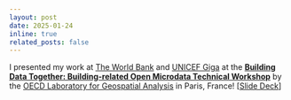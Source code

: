 ```yaml
---
layout: post
date: 2025-01-24
inline: true
related_posts: false
---
```


I presented my work at <a href="https://www.worldbank.org/ext/en/home">The World Bank</a> and <a href="https://giga.global/">UNICEF Giga</a> at the <b><a href="https://www.oecd.org/content/dam/oecd/en/about/programmes/cfe/the-oecd-laboratory-for-geospatial-analysis/geospatial-lab-page/Geospatial-Lab-workshop-buildings-2025-jan-agenda.pdf/_jcr_content/renditions/original./Geospatial-Lab-workshop-buildings-2025-jan-agenda.pdf">Building Data Together: Building-related Open Microdata Technical Workshop</a></b> by the <a href="https://www.oecd.org/en/about/programmes/the-oecd-laboratory-for-geospatial-analysis.html">OECD Laboratory for Geospatial Analysis</a> in Paris, France! [<a href="https://docs.google.com/presentation/d/1TjIFE3-m1KvDnFZm8g7wZX7dDTCTq4hESuke5TsZIVQ/edit?usp=sharing">Slide Deck</a>]

